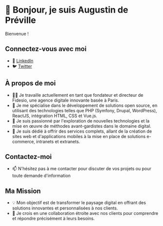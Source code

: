 # 👋 Bonjour, je suis Augustin de Préville

Bienvenue !

## Connectez-vous avec moi
- 🔗 [LinkedIn](https://www.linkedin.com/in/augustindepreville/)
- 🐦 [Twitter](https://www.twitter.com/gustoune)

## À propos de moi

- 👨‍💻 Je travaille actuellement en tant que fondateur et directeur de Fidesio, une agence digitale innovante basée à Paris.
- 🔧 Je me spécialise dans le développement de solutions open source, en utilisant des technologies telles que PHP (Symfony, Drupal, WordPress), ReactJS, intégration HTML, CSS et Vue.js.
- 🌱 Je suis passionné par l'exploration de nouvelles technologies et la mise en œuvre de méthodes avant-gardistes dans le domaine digital.
- 🚀 Je suis dédié à offrir des services complets, allant de la création de sites web et d'applications mobiles à la mise en place de solutions e-commerce, intranets et extranets.

## Contactez-moi

- 📫 N'hésitez pas à me contacter pour discuter de vos projets ou pour toute demande d'information

## Ma Mission

- 💡 Mon objectif est de transformer le paysage digital en offrant des solutions innovantes et personnalisées à nos clients.
- 🤝 Je crois en une collaboration étroite avec nos clients pour comprendre et répondre précisément à leurs besoins.

